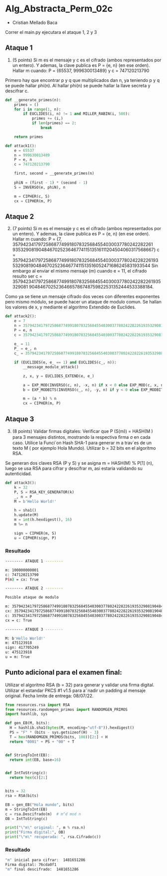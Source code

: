 # Alg_Abstracta_Perm_02c

- Cristian Mellado Baca


Correr el main.py ejecutara el ataque 1, 2 y 3



## Ataque 1

1.  (5 points) Si m es el mensaje y c es el cifrado (ambos representados por un entero). Y ademas, la clave publica es P = {e, n} (en ese orden). Hallar m cuando:
    P  =  {65537, 999630013489}    y    c  =  747120213790

Primero hay que encontrar p y q que multiplicados dan n, ya teniendo p y q se puede hallar phi(n). Al hallar phi(n) se puede hallar la llave secreta y descifrar c.

```py
def __generate_primes(n):
    primes = ()
    for i in range(1, n):
        if EUCLIDES(i, n) != 1 and MILLER_RABIN(i, 500):
            primes += (i,)
            if len(primes) == 2:
                break

    return primes

def attack1():
    e = 65537
    n = 999630013489
    P = e, n
    c = 747120213790

    first, second = __generate_primes(n)
    
    phiN = (first - 1) * (second - 1)
    S = INVERSO(e, phiN), n

    m = CIPHER(c, S)
    cx = CIPHER(m, P)
```
## Ataque 2

2.  (7 points) Si m es el mensaje y c es el cifrado (ambos representados por un entero). Y ademas, la clave publica es P = {e, n} (en ese orden). Hallar m cuando:
    P = {7, 357942341797258687749918078325684554030037780242282261 93532908190484670252364677411513516111204504060317568667}
    c = 35794234179725868774991807832568455403003778024228226193 532908190484670252364677411513516052471686245831933544
Sin embargo al enviar el mismo mensaje (m) cuando e = 11, el cifrado resulto ser
    c = 357942341797258687749918078325684554030037780242282261935329081 90484670252364665786748759822531352444533388184.

Como ya se tiene un mensaje cifrado dos veces con diferentes exponentes pero mismo módulo, se puede hacer un ataque de modulo comun. Se hallan los valores de x, y mediante el algoritmo Extendido de Euclides.

```py
def attack2():
    e = 7
    n = 35794234179725868774991807832568455403003778024228226193532908190484670252364677411513516111204504060317568667
    P = e, n
    c = 35794234179725868774991807832568455403003778024228226193532908190484670252364677411513516052471686245831933544
    
    e_ = 11
    P_ = e_, n
    c_ = 35794234179725868774991807832568455403003778024228226193532908190484670252364665786748759822531352444533388184

    if (EUCLIDES(e, e_ == 1) and EUCLIDES(c_, n)):
        __message_module_attack()

        z, x, y = EUCLIDES_EXTEND(e, e_)

        a = EXP_MOD(INVERSO(c, n), -x, n) if x < 0 else EXP_MOD(c, x, n)
        b = EXP_MODBITS(INVERSO(c_, n), -y, n) if y < 0 else EXP_MODBITS(c_, y, n)

        m = (a * b) % n
        cx = CIPHER(m, P)
```
## Ataque 3

3.  (8 points) Validar ﬁrmas digitales: Veriﬁcar que P (S(m)) = HASH(M ) para 3 mensajes distintos, mostrando la respectiva ﬁrma σ en cada caso. Utilice la Funci´on Hash SHA-1 para generar m a trav´es de un texto M ( por ejemplo Hola Mundo). Utilizar b = 32 bits en el algoritmo RSA.

Se generan dos claves RSA (P y S) y se asigna m = HASH(M) % P[1] (n), luego se usa RSA para cifrar y descifrar m, asi estaria validando su autenticidad.

```py
def attack3():
    k = 32
    P, S = RSA_KEY_GENERATOR(k)
    _, n = P
    M = b'Hello World!'

    h = sha1()
    h.update(M)
    m = int(h.hexdigest(), 16)
    m %= n

    sign = CIPHER(m, S)
    u = CIPHER(sign, P)
```

### Resultado

```bash
-------- ATAQUE 1 --------

m: 100000000001
c: 747120213790
P(m) = cx: True

-------- ATAQUE 2 --------

Posible ataque de modulo

m: 35794234179725868774991807832568455403003778024228226193532908190484670252364677411513516111204504060317568000
cx: 35794234179725868774991807832568455403003778024228226193532908190484670252364677411513516052471686245831933544
c: 35794234179725868774991807832568455403003778024228226193532908190484670252364677411513516052471686245831933544
cx = c: True

-------- ATAQUE 3 --------

M: b'Hello World!'
m: 475123918
sign: 417705249
u: 475123918
u = m: True  
```

## Punto adicional para el examen final:
Utilizar el algoritmo RSA (b = 32) para generar y validar una ﬁrma digital. Utilizar el estandar PKCS #1 v1.5 para a˜nadir un padding al mensaje original. Fecha lımite de entrega: 08/07/22.

```py
from resources.rsa import RSA
from resources.randomgen_primos import RANDOMGEN_PRIMOS
import hashlib, sys

def gen_EB(M, bits):
  H = hashlib.sha1(bytes(M, encoding="utf-8")).hexdigest()
  PS = "F" * (bits - sys.getsizeof(H) - 3)
  T = hex(RANDOMGEN_PRIMOS(bits, 100))[2:] + H
  return "0001" + PS + "00" + T


def StringToInt(EB):
  return int(EB, base=16)


def IntToString(c):
  return hex(c)[2:]


bits = 32
rsa = RSA(bits)

EB = gen_EB("Hola mundo", bits)
m = StringToInt(EB)
c = rsa.Descifrado(m)  # m^d mod n
OB = IntToString(c)

print("\"m\" original: ", m % rsa.n)
print("Firma digital:", OB)
print("\"m\" recuperada: ", rsa.Cifrado(c))

```
### Resultado
```bash
"m" inicial para cifrar:  1481651286
Firma digital: 76cda0f1
"m" final descifrado:  1481651286
```
